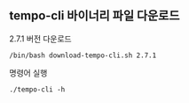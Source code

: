 ## tempo-cli 바이너리 파일 다운로드
2.7.1 버전 다운로드
```
/bin/bash download-tempo-cli.sh 2.7.1
```

명령어 실행
```
./tempo-cli -h
```